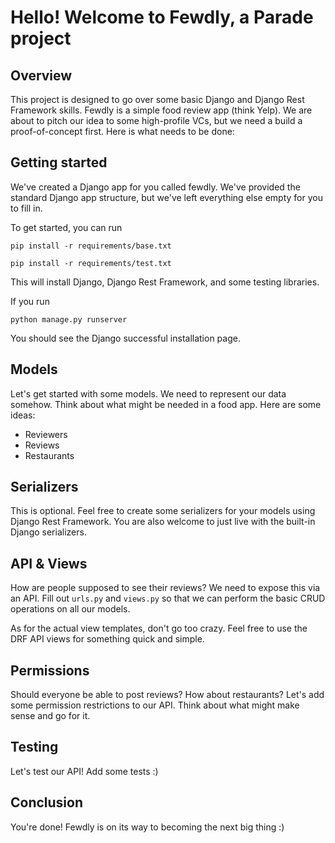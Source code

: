 # Hello! Welcome to Fewdly, a Parade project

## Overview
This project is designed to go over some basic Django and Django Rest Framework skills.
Fewdly is a simple food review app (think Yelp). We are about to pitch our idea
to some high-profile VCs, but we need a build a proof-of-concept first.
Here is what needs to be done:

## Getting started
We've created a Django app for you called fewdly. We've provided the standard
Django app structure, but we've left everything else empty for you
to fill in.

To get started, you can run

`pip install -r requirements/base.txt`

`pip install -r requirements/test.txt`

This will install Django, Django Rest Framework, and some testing libraries.

If you run

`python manage.py runserver`

You should see the Django successful installation page.

## Models
Let's get started with some models. We need to represent our data somehow.
Think about what might be needed in a food app. Here are some ideas:
- Reviewers
- Reviews
- Restaurants

## Serializers
This is optional. Feel free to create some serializers for your models using Django Rest Framework.
You are also welcome to just live with the built-in Django serializers.

## API & Views
How are people supposed to see their reviews? We need to expose this via an API.
Fill out `urls.py` and `views.py` so that we can perform the basic CRUD
operations on all our models.

As for the actual view templates, don't go too crazy. Feel free to use the DRF
API views for something quick and simple.


## Permissions
Should everyone be able to post reviews? How about restaurants? Let's add
some permission restrictions to our API. Think about what might make sense
and go for it.

## Testing
Let's test our API! Add some tests :)

## Conclusion
You're done! Fewdly is on its way to becoming the next big thing :)

